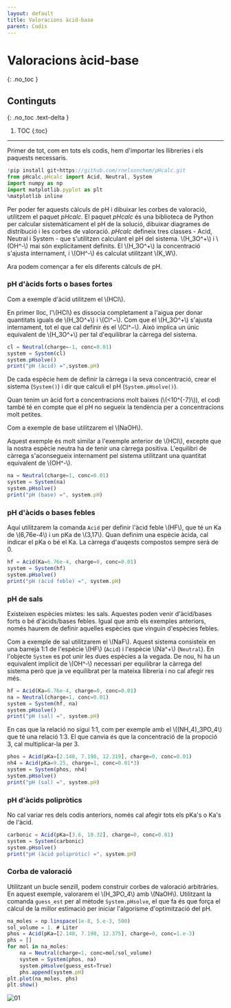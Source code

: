 ```yaml
---
layout: default
title: Valoracions àcid-base
parent: Codis
---
```


# **Valoracions àcid-base**
{: .no_toc }

## Continguts
{: .no_toc .text-delta }

1. TOC
{:toc}

---

Primer de tot, com en tots els codis, hem d'importar les llibreries i els paquests necessaris.

```js
!pip install git+https://github.com/rnelsonchem/pHcalc.git
from pHcalc.pHcalc import Acid, Neutral, System
import numpy as np
import matplotlib.pyplot as plt
%matplotlib inline
```

Per poder fer aquests càlculs de pH i dibuixar les corbes de valoració, utilitzem el paquet _pHcalc_.
El paquet _pHcalc_ és una biblioteca de Python per calcular sistemàticament el pH de la solució, dibuixar diagrames de distribució i les corbes de valoració.
*pHcalc* defineix tres classes - Acid, Neutral i System - que s'utilitzen calculant el pH del sistema. \\(H_3O^+\\) i \\(OH^-\\) mai són explícitament definits.
El \\(H_3O^+\\) la concentració s'ajusta internament, i \\(OH^-\\) és calculat utilitzant \\(K_W\\).

Ara podem començar a fer els diferents càlculs de pH.

### **pH d'àcids forts o bases fortes**

Com a exemple d'àcid utilitzem el \\(HCl\\).

En primer lloc, l'\\(HCl\\) es dissocia completament a l'aigua per donar quantitats iguals de \\(H_3O^+\\) i \\(Cl^−\\). Com que el \\(H_3O^+\\) s'ajusta internament, tot el que cal definir és el \\(Cl^−\\).
Això implica un únic equivalent de \\(H_3O^+\\) per tal d'equilibrar la càrrega del sistema.

```js
cl = Neutral(charge=-1, conc=0.01)
system = System(cl)
system.pHsolve()
print("pH (àcid) =",system.pH)
```

De cada espècie hem de definir la càrrega i la seva concentració, crear el sistema (`System()`) i dir que calculi el pH (`System.pHsolve()`).

Quan tenim un àcid fort a concentracions molt baixes (\\(<10^{-7}\\)), el codi també té en compte que el pH no segueix la tendència per a concentracions molt petites.

Com a exemple de base utilitzarem el \\(NaOH\\).

Aquest exemple és molt similar a l'exemple anterior de \\(HCl\\), excepte que la nostra espècie neutra ha de tenir una càrrega positiva. L'equilibri de càrrega s'aconsegueix internament pel sistema utilitzant una quantitat equivalent de \\(OH^-\\).

```js
na = Neutral(charge=1, conc=0.01)
system = System(na)
system.pHsolve()
print("pH (base) =", system.pH)
```

### **pH d'àcids o bases febles**

Aquí utilitzarem la comanda `Acid` per definir l'àcid feble \\(HF\\), que té un Ka de \\(6,76e-4\\) i un pKa de \\(3,17\\). Quan definim una espècie àcida, cal indicar el pKa o bé el Ka. La càrrega d'auqests compostos sempre serà de 0.

```js
hf = Acid(Ka=6.76e-4, charge=0, conc=0.01)
system = System(hf)
system.pHsolve()
print("pH (àcid feble) =", system.pH)
```

### **pH de sals**

Existeixen espècies mixtes: les sals. Aquestes poden venir d'àcid/bases forts o bé d'àcids/bases febles. Igual que amb els exemples anteriors, només haurem de definir aquelles espècies que vinguin d'espècies febles.

Com a exemple de sal utilitzarem el \\(NaF\\). Aquest sistema consisteix en una barreja 1:1 de l'espècie \\(HF\\) (`Acid`) i l'espècie \\(Na^+\\) (`Neutral`). En l'objecte `System` es pot unir les dues espècies a la vegada. De nou, hi ha un equivalent implícit de \\(OH^-\\) necessari per equilibrar la càrrega del sistema però que ja ve equilibrat per la mateixa llibreria i no cal afegir res més.

```js
hf = Acid(Ka=6.76e-4, charge=0, conc=0.01)
na = Neutral(charge=1, conc=0.01)
system = System(hf, na)
system.pHsolve()
print("pH (sal) =", system.pH)
```

En cas que la relació no sigui 1:1, com per exemple amb el \\((NH_4)_3PO_4\\) que té una relació 1:3. El que canvia és que la concentració de la propoció 3, cal multiplicar-la per 3.

```js
phos = Acid(pKa=[2.148, 7.198, 12.319], charge=0, conc=0.01)
nh4 = Acid(pKa=9.25, charge=1, conc=0.01*3)
system = System(phos, nh4)
system.pHsolve()
print("pH (sal) =", system.pH)
```

### **pH d'àcids polipròtics**

No cal variar res dels codis anteriors, només cal afegir tots els pKa's o Ka's de l'àcid.

```js
carbonic = Acid(pKa=[3.6, 10.32], charge=0, conc=0.01)
system = System(carbonic)
system.pHsolve()
print("pH (àcid polipròtic) =", system.pH)
```

### **Corba de valoració**

Utilitzant un bucle senzill, podem construir corbes de valoració arbitràries. En aquest exemple, valorarem el \\(H_3PO_4\\) amb \\(NaOH\\). Utilitzant la comanda `guess_est` per al mètode `System.pHsolve`, el que fa és que força el càlcul de la millor estimació per iniciar l'algorisme d'optimització del pH.

```js
na_moles = np.linspace(1e-8, 5.e-3, 500)
sol_volume = 1. # Liter
phos = Acid(pKa=[2.148, 7.198, 12.375], charge=0, conc=1.e-3)
phs = []
for mol in na_moles:
    na = Neutral(charge=1, conc=mol/sol_volume)
    system = System(phos, na)
    system.pHsolve(guess_est=True)
    phs.append(system.pH)
plt.plot(na_moles, phs)
plt.show()
```

![01](../images/corba_valoració.png)


<script type="text/javascript" src="//cdn.mathjax.org/mathjax/latest/MathJax.js?config=TeX-AMS-MML_HTMLorMML"></script>
<script type="text/x-mathjax-config">
    // Make responsive
    MathJax.Hub.Config({
    "HTML-CSS": { linebreaks: { automatic: true } },
    "SVG": { linebreaks: { automatic: true } },
    });
</script>
